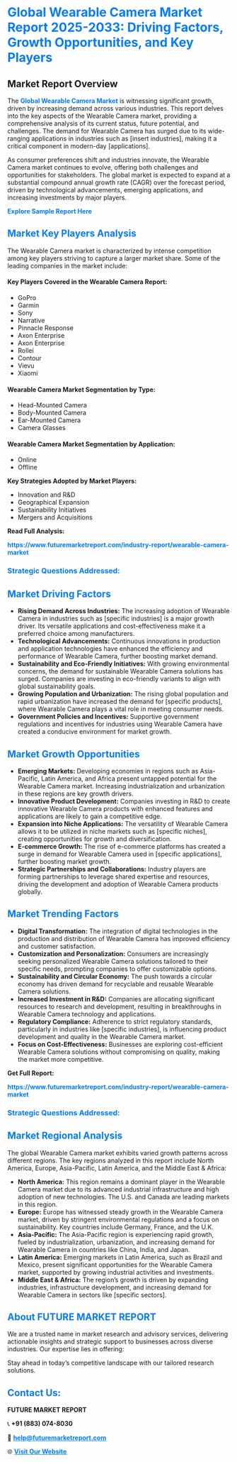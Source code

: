 <h1 style="color: #007BFF;">Global Wearable Camera Market Report 2025-2033: Driving Factors, Growth Opportunities, and Key Players</h1>

<section id="overview">
<h2>Market Report Overview</h2>
<p>The <a href="https://www.futuremarketreport.com/industry-report/wearable-camera-market" style="color: #007BFF; text-decoration: none;"><strong>Global Wearable Camera Market</strong></a> is witnessing significant growth, driven by increasing demand across various industries. This report delves into the key aspects of the Wearable Camera market, providing a comprehensive analysis of its current status, future potential, and challenges. The demand for Wearable Camera has surged due to its wide-ranging applications in industries such as [insert industries], making it a critical component in modern-day [applications].</p>
<p>As consumer preferences shift and industries innovate, the Wearable Camera market continues to evolve, offering both challenges and opportunities for stakeholders. The global market is expected to expand at a substantial compound annual growth rate (CAGR) over the forecast period, driven by technological advancements, emerging applications, and increasing investments by major players.</p>
</section>

<section id="overview">
<p><a href="https://www.futuremarketreport.com/request-sample/reportId=101222" style="color: #007BFF; text-decoration: none;"><strong>Explore Sample Report Here</strong></a></p>
</section>

<section id="key-players">
<h2 style="color: #007BFF;">Market Key Players Analysis</h2>
<p>The Wearable Camera market is characterized by intense competition among key players striving to capture a larger market share. Some of the leading companies in the market include:</p>
<h4>Key Players Covered in the Wearable Camera Report:</h4>
<ul><li>GoPro</li><li>Garmin</li><li>Sony</li><li>Narrative</li><li>Pinnacle Response</li><li>Axon Enterprise</li><li>Axon Enterprise</li><li>Rollei</li><li>Contour</li><li>Vievu</li><li>Xiaomi</li></ul>
<h4>Wearable Camera Market Segmentation by Type:</h4>
<ul><li>Head-Mounted Camera</li><li>Body-Mounted Camera</li><li>Ear-Mounted Camera</li><li>Camera Glasses</li></ul>

<h4>Wearable Camera Market Segmentation by Application:</h4>
<ul><li>Online</li><li>Offline</li></ul>
<p><strong>Key Strategies Adopted by Market Players:</strong></p>
<ul>
<li>Innovation and R&D</li>
<li>Geographical Expansion</li>
<li>Sustainability Initiatives</li>
<li>Mergers and Acquisitions</li>
</ul>
</section>

<section>
<p><strong>Read Full Analysis: </strong></p><a href="https://www.futuremarketreport.com/industry-report/wearable-camera-market" style="color: #007BFF; text-decoration: none;"><strong>https://www.futuremarketreport.com/industry-report/wearable-camera-market</strong></a>
<h3 style="color: #007BFF;">Strategic Questions Addressed:</h3>
</section>

<section id="driving-factors">
<h2 style="color: #007BFF;">Market Driving Factors</h2>
<ul>
<li><strong>Rising Demand Across Industries:</strong> The increasing adoption of Wearable Camera in industries such as [specific industries] is a major growth driver. Its versatile applications and cost-effectiveness make it a preferred choice among manufacturers.</li>
<li><strong>Technological Advancements:</strong> Continuous innovations in production and application technologies have enhanced the efficiency and performance of Wearable Camera, further boosting market demand.</li>
<li><strong>Sustainability and Eco-Friendly Initiatives:</strong> With growing environmental concerns, the demand for sustainable Wearable Camera solutions has surged. Companies are investing in eco-friendly variants to align with global sustainability goals.</li>
<li><strong>Growing Population and Urbanization:</strong> The rising global population and rapid urbanization have increased the demand for [specific products], where Wearable Camera plays a vital role in meeting consumer needs.</li>
<li><strong>Government Policies and Incentives:</strong> Supportive government regulations and incentives for industries using Wearable Camera have created a conducive environment for market growth.</li>
</ul>
</section>

<section id="growth-opportunities">
<h2 style="color: #007BFF;">Market Growth Opportunities</h2>
<ul>
<li><strong>Emerging Markets:</strong> Developing economies in regions such as Asia-Pacific, Latin America, and Africa present untapped potential for the Wearable Camera market. Increasing industrialization and urbanization in these regions are key growth drivers.</li>
<li><strong>Innovative Product Development:</strong> Companies investing in R&D to create innovative Wearable Camera products with enhanced features and applications are likely to gain a competitive edge.</li>
<li><strong>Expansion into Niche Applications:</strong> The versatility of Wearable Camera allows it to be utilized in niche markets such as [specific niches], creating opportunities for growth and diversification.</li>
<li><strong>E-commerce Growth:</strong> The rise of e-commerce platforms has created a surge in demand for Wearable Camera used in [specific applications], further boosting market growth.</li>
<li><strong>Strategic Partnerships and Collaborations:</strong> Industry players are forming partnerships to leverage shared expertise and resources, driving the development and adoption of Wearable Camera products globally.</li>
</ul>
</section>

<section id="trending-factors">
<h2 style="color: #007BFF;">Market Trending Factors</h2>
<ul>
<li><strong>Digital Transformation:</strong> The integration of digital technologies in the production and distribution of Wearable Camera has improved efficiency and customer satisfaction.</li>
<li><strong>Customization and Personalization:</strong> Consumers are increasingly seeking personalized Wearable Camera solutions tailored to their specific needs, prompting companies to offer customizable options.</li>
<li><strong>Sustainability and Circular Economy:</strong> The push towards a circular economy has driven demand for recyclable and reusable Wearable Camera solutions.</li>
<li><strong>Increased Investment in R&D:</strong> Companies are allocating significant resources to research and development, resulting in breakthroughs in Wearable Camera technology and applications.</li>
<li><strong>Regulatory Compliance:</strong> Adherence to strict regulatory standards, particularly in industries like [specific industries], is influencing product development and quality in the Wearable Camera market.</li>
<li><strong>Focus on Cost-Effectiveness:</strong> Businesses are exploring cost-efficient Wearable Camera solutions without compromising on quality, making the market more competitive.</li>
</ul>
</section>

<section>
<p><strong>Get Full Report: </strong></p><a href="https://www.futuremarketreport.com/industry-report/wearable-camera-market" style="color: #007BFF; text-decoration: none;"><strong>https://www.futuremarketreport.com/industry-report/wearable-camera-market</strong></a>
<h3 style="color: #007BFF;">Strategic Questions Addressed:</h3>
</section>


<section id="regional-analysis">
<h2 style="color: #007BFF;">Market Regional Analysis</h2>
<p>The global Wearable Camera market exhibits varied growth patterns across different regions. The key regions analyzed in this report include North America, Europe, Asia-Pacific, Latin America, and the Middle East & Africa:</p>
<ul>
<li><strong>North America:</strong> This region remains a dominant player in the Wearable Camera market due to its advanced industrial infrastructure and high adoption of new technologies. The U.S. and Canada are leading markets in this region.</li>
<li><strong>Europe:</strong> Europe has witnessed steady growth in the Wearable Camera market, driven by stringent environmental regulations and a focus on sustainability. Key countries include Germany, France, and the U.K.</li>
<li><strong>Asia-Pacific:</strong> The Asia-Pacific region is experiencing rapid growth, fueled by industrialization, urbanization, and increasing demand for Wearable Camera in countries like China, India, and Japan.</li>
<li><strong>Latin America:</strong> Emerging markets in Latin America, such as Brazil and Mexico, present significant opportunities for the Wearable Camera market, supported by growing industrial activities and investments.</li>
<li><strong>Middle East & Africa:</strong> The region’s growth is driven by expanding industries, infrastructure development, and increasing demand for Wearable Camera in sectors like [specific sectors].</li>
</ul>
</section>

<footer>
<h2 style="color: #007BFF;">About FUTURE MARKET REPORT</h2>
<p>We are a trusted name in market research and advisory services, delivering actionable insights and strategic support to businesses across diverse industries. Our expertise lies in offering:</p>

<p>Stay ahead in today’s competitive landscape with our tailored research solutions.</p>

<h2 style="color: #007BFF;">Contact Us:</h2>
<p><strong>FUTURE MARKET REPORT</strong></p>
<p>📞 <strong>+91 (883) 074-8030</strong></p>
<p>📧 <strong><a href="mailto:help@futuremarketreport.com" style="color: #007BFF;">help@futuremarketreport.com</a></strong></p>
<p>🌐 <strong><a href="https://www.futuremarketreport.com/" style="color: #007BFF;">Visit Our Website</a></strong></p>
</footer>